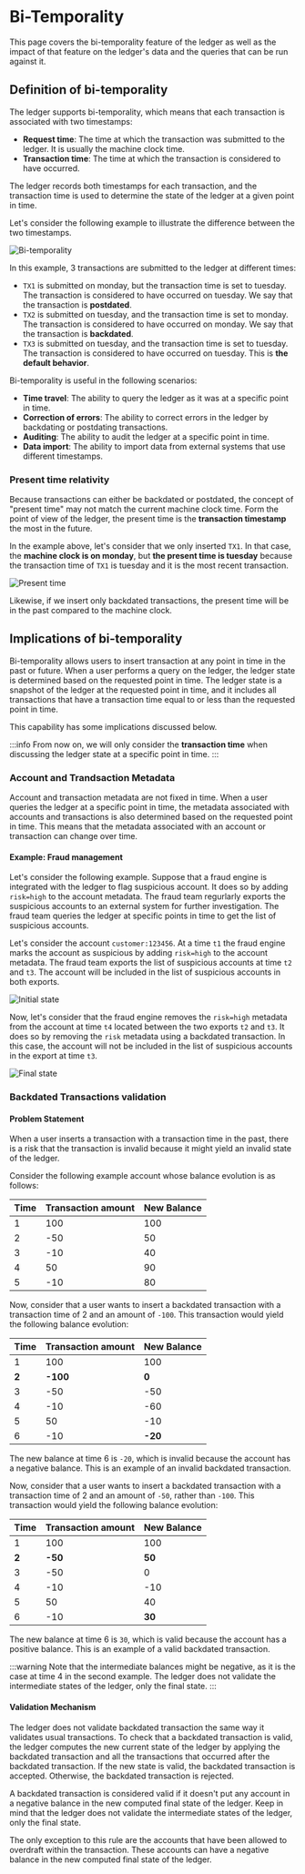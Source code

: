 # Bi-Temporality

This page covers the bi-temporality feature of the ledger as well as the impact of that feature on the ledger's data and the queries that can be run against it.

## Definition of bi-temporality

The ledger supports bi-temporality, which means that each transaction is associated with two timestamps:
- **Request time**: The time at which the transaction was submitted to the ledger. It is usually the machine clock time.
- **Transaction time**: The time at which the transaction is considered to have occurred.

The ledger records both timestamps for each transaction, and the transaction time is used to determine the state of the ledger at a given point in time.

Let's consider the following example to illustrate the difference between the two timestamps.

![Bi-temporality](./bi-temporality-example.png)

In this example, 3 transactions are submitted to the ledger at different times:
- `TX1` is submitted on monday, but the transaction time is set to tuesday. The transaction is considered to have occurred on tuesday. We say that the transaction is **postdated**.
- `TX2` is submitted on tuesday, and the transaction time is set to monday. The transaction is considered to have occurred on monday. We say that the transaction is **backdated**.
- `TX3` is submitted on tuesday, and the transaction time is set to tuesday. The transaction is considered to have occurred on tuesday. This is **the default behavior**.

Bi-temporality is useful in the following scenarios:
- **Time travel**: The ability to query the ledger as it was at a specific point in time.
- **Correction of errors**: The ability to correct errors in the ledger by backdating or postdating transactions.
- **Auditing**: The ability to audit the ledger at a specific point in time.
- **Data import**: The ability to import data from external systems that use different timestamps.

### Present time relativity

Because transactions can either be backdated or postdated, the concept of "present time" may not match the current machine clock time. Form the point of view of the ledger, the present time is the **transaction timestamp** the most in the future.

In the example above, let's consider that we only inserted `TX1`. In that case, the **machine clock is on monday**, but **the present time is tuesday** because the transaction time of `TX1` is tuesday and it is the most recent transaction.

![Present time](./present-time.png)

Likewise, if we insert only backdated transactions, the present time will be in the past compared to the machine clock.

## Implications of bi-temporality

Bi-temporality allows users to insert transaction at any point in time in the past or future. When a user performs a query on the ledger, the ledger state is determined based on the requested point in time. The ledger state is a snapshot of the ledger at the requested point in time, and it includes all transactions that have a transaction time equal to or less than the requested point in time.

This capability has some implications discussed below.

:::info
From now on, we will only consider the __transaction time__ when discussing the ledger state at a specific point in time.
:::

### Account and Trandsaction Metadata

Account and transaction metadata are not fixed in time. When a user queries the ledger at a specific point in time, the metadata associated with accounts and transactions is also determined based on the requested point in time. This means that the metadata associated with an account or transaction can change over time.

#### Example: Fraud management

Let's consider the following example. Suppose that a fraud engine is integrated with the ledger to flag suspicious account. It does so by adding `risk=high` to the account metadata. The fraud team regurlarly exports the suspicious accounts to an external system for further investigation. The fraud team queries the ledger at specific points in time to get the list of suspicious accounts.

Let's consider the account `customer:123456`. At a time `t1` the fraud engine marks the account as suspicious by adding `risk=high` to the account metadata. The fraud team exports the list of suspicious accounts at time `t2` and `t3`. The account will be included in the list of suspicious accounts in both exports.

![Initial state](./01%20-%20initial%20state.png)

Now, let's consider that the fraud engine removes the `risk=high` metadata from the account at time `t4` located between the two exports `t2` and `t3`. It does so by removing the `risk` metadata using a backdated transaction. In this case, the account will not be included in the list of suspicious accounts in the export at time `t3`.

![Final state](./02%20-%20final%20state.png)

### Backdated Transactions validation

#### Problem Statement

When a user inserts a transaction with a transaction time in the past, there is a risk that the transaction is invalid because it might yield an invalid state of the ledger.

Consider the following example account whose balance evolution is as follows:

Time | Transaction amount | New Balance 
--- | --- | ---
1 | 100 | 100
2 | -50 | 50
3 | -10 | 40
4 | 50 | 90
5 | -10 | 80

Now, consider that a user wants to insert a backdated transaction with a transaction time of 2 and an amount of `-100`. This transaction would yield the following balance evolution:

Time | Transaction amount | New Balance
--- | --- | ---
1 | 100 | 100
**2** | **-100** | **0**
3 | -50 | -50
4 | -10 | -60
5 | 50 | -10
6 | -10 | **-20**

The new balance at time 6 is `-20`, which is invalid because the account has a negative balance. This is an example of an invalid backdated transaction.

Now, consider that a user wants to insert a backdated transaction with a transaction time of 2 and an amount of `-50`, rather than `-100`. This transaction would yield the following balance evolution:

Time | Transaction amount | New Balance
--- | --- | ---
1 | 100 | 100
**2** | **-50** | **50**
3 | -50 | 0
4 | -10 | -10
5 | 50 | 40
6 | -10 | **30**

The new balance at time 6 is `30`, which is valid because the account has a positive balance. This is an example of a valid backdated transaction.

:::warning
Note that the intermediate balances might be negative, as it is the case at time 4 in the second example. The ledger does not validate the intermediate states of the ledger, only the final state.
:::

#### Validation Mechanism

The ledger does not validate backdated transaction the same way it validates usual transactions. To check that a backdated transaction is valid, the ledger computes the new current state of the ledger by applying the backdated transaction and all the transactions that occurred after the backdated transaction. If the new state is valid, the backdated transaction is accepted. Otherwise, the backdated transaction is rejected.

A backdated transaction is considered valid if it doesn't put any account in a negative balance in the new computed final state of the ledger. Keep in mind that the ledger does not validate the intermediate states of the ledger, only the final state.

The only exception to this rule are the accounts that have been allowed to overdraft within the transaction. These accounts can have a negative balance in the new computed final state of the ledger.
